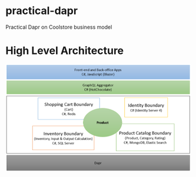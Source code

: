 # practical-dapr
Practical Dapr on Coolstore business model

# High Level Architecture

![](assets/high_level_architecture.png)
